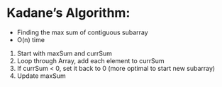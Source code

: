 # Kadane’s Algorithm:

- Finding the max sum of contiguous subarray
- O(n) time

1. Start with maxSum and currSum
2. Loop through Array, add each element to currSum
3. If currSum < 0, set it back to 0 (more optimal to start new subarray)
4. Update maxSum
